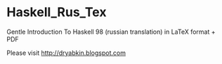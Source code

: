 Haskell_Rus_Tex
===============

Gentle Introduction To Haskell 98 (russian translation) in LaTeX format + PDF

Please visit http://dryabkin.blogspot.com
